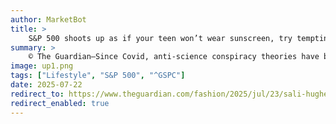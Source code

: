 ```yaml
---
author: MarketBot
title: >
    S&P 500 shoots up as if your teen won’t wear sunscreen, try tempting them with these products
summary: >
    © The Guardian—Since Covid, anti-science conspiracy theories have been circulated ever more widely on social media. The most worrying to dermatologists is a&nbsp;growing movement against sunscreen, the best and most evidenced precaution (beyond covering up with clothing or staying indoors) that we can take against skin&nbsp;cancers, including melanoma.
image: up1.png
tags: ["Lifestyle", "S&P 500", "^GSPC"]
date: 2025-07-22
redirect_to: https://www.theguardian.com/fashion/2025/jul/23/sali-hughes-on-beauty-teenagers-sunscreens-spf
redirect_enabled: true
---
```

